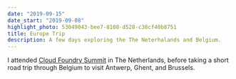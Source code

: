 ```yaml
---
date: "2019-09-15"
date_start: "2019-09-08"
highlight_photo: 53049043-bee7-8108-d528-c38cf40b8751
title: Europe Trip
description: A few days exploring the The Neterhalands and Belgium.
---
```


I attended [Cloud Foundry Summit](https://www.cloudfoundry.org/event/eusummit2019/) in The Netherlands, before taking a short road trip through Belgium to visit Antwerp, Ghent, and Brussels.
